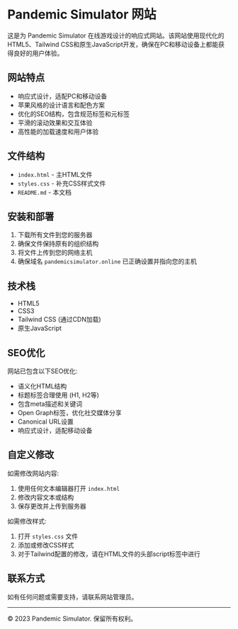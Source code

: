 # Pandemic Simulator 网站

这是为 Pandemic Simulator 在线游戏设计的响应式网站。该网站使用现代化的HTML5、Tailwind CSS和原生JavaScript开发，确保在PC和移动设备上都能获得良好的用户体验。

## 网站特点

- 响应式设计，适配PC和移动设备
- 苹果风格的设计语言和配色方案
- 优化的SEO结构，包含规范标签和元标签
- 平滑的滚动效果和交互体验
- 高性能的加载速度和用户体验

## 文件结构

- `index.html` - 主HTML文件
- `styles.css` - 补充CSS样式文件
- `README.md` - 本文档

## 安装和部署

1. 下载所有文件到您的服务器
2. 确保文件保持原有的组织结构
3. 将文件上传到您的网络主机
4. 确保域名 `pandemicsimulator.online` 已正确设置并指向您的主机

## 技术栈

- HTML5
- CSS3
- Tailwind CSS (通过CDN加载)
- 原生JavaScript

## SEO优化

网站已包含以下SEO优化:

- 语义化HTML结构
- 标题标签合理使用 (H1, H2等)
- 包含meta描述和关键词
- Open Graph标签，优化社交媒体分享
- Canonical URL设置
- 响应式设计，适配移动设备

## 自定义修改

如需修改网站内容:

1. 使用任何文本编辑器打开 `index.html`
2. 修改内容文本或结构
3. 保存更改并上传到服务器

如需修改样式:

1. 打开 `styles.css` 文件
2. 添加或修改CSS样式
3. 对于Tailwind配置的修改，请在HTML文件的头部script标签中进行

## 联系方式

如有任何问题或需要支持，请联系网站管理员。

---

© 2023 Pandemic Simulator. 保留所有权利。 